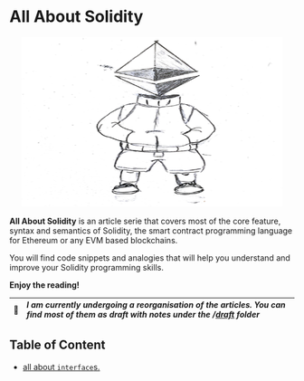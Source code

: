 # All About Solidity

<p align="center">
  <img width="460" height="300" src="./assets/all-about-solidity-character-medium.png">
</p>

**All About Solidity** is an article serie that covers most of the core feature, syntax and semantics of Solidity, the smart contract programming language for Ethereum or any EVM based blockchains.

You will find code snippets and analogies that will help you understand and improve your Solidity programming skills.

**Enjoy the reading!**

| :construction: | _I am currently undergoing a reorganisation of the articles. You can find most of them as draft with notes under the /[draft](./draft/) folder_ |
| :------------: | :---------------------------------------------------------------------------------------------------------------------------------------------- |

## Table of Content

- [all about `interface`s.](interfaces.md)
